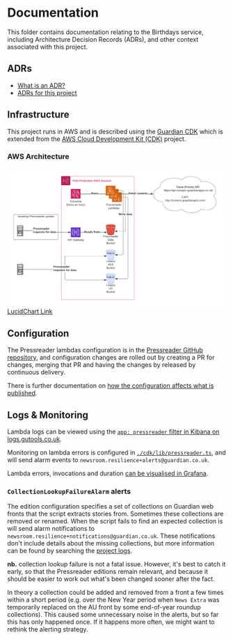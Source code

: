# Documentation

This folder contains documentation relating to the Birthdays service, including
Architecture Decision Records (ADRs), and other context associated with this project.

## ADRs

- [What is an ADR?](https://adr.github.io/)
- [ADRs for this project](./adr)

## Infrastructure

This project runs in AWS and is described using the [Guardian CDK](https://github.com/guardian/cdk)
which is extended from the [AWS Cloud Development Kit (CDK)](https://aws.amazon.com/cdk/) project.

### AWS Architecture

![Pressreader architecture](./pressreader-arch-130623.png)
[LucidChart Link](https://lucid.app/lucidchart/4040f7d6-661a-4867-ade0-93ca657a5580/edit?viewport_loc=-103%2C-73%2C1859%2C946%2C0_0&invitationId=inv_0cb12b70-eb29-4a54-8838-b4d32e07d820)

## Configuration

The Pressreader lambdas configuration is in the [Pressreader GitHub repository](https://github.com/guardian/pressreader/tree/main/packages/pressreader/src/editionConfigs), and configuration changes are rolled out by creating a PR for changes, merging that PR and having the changes by released by continuous delivery.

There is further documentation on [how the configuration affects what is published](./pressreader-config.md).

## Logs & Monitoring

Lambda logs can be viewed using the [`app: pressreader` filter in Kibana on logs.gutools.co.uk](https://logs.gutools.co.uk/s/newsroom-resilience/goto/8f38a860-fb94-11ed-a6e5-05ce52e0b77b).

Monitoring on lambda errors is configured in [`./cdk/lib/pressreader.ts`](../packages/cdk/lib/pressreader.ts#L141), and will send alarm events to `newsroom.resilience+alerts@guardian.co.uk`.

Lambda errors, invocations and duration [can be visualised in Grafana](https://metrics.gutools.co.uk/d/Z-KfjN34z/pressreader?orgId=1&from=now-30d&to=now).

### `CollectionLookupFailureAlarm` alerts

The edition configuration specifies a set of collections on Guardian web fronts that the script extracts stories from. Sometimes these collections are removed or renamed. When the script fails to find an expected collection is will send alarm notifications to `newsroom.resilience+notifications@guardian.co.uk`. These notifications don't include details about the missing collections, but more information can be found by searching the [project logs](https://logs.gutools.co.uk/s/newsroom-resilience/goto/8f38a860-fb94-11ed-a6e5-05ce52e0b77b).

**nb.** collection lookup failure is not a fatal issue. However, it's best to catch it early, so that the Pressreader editions remain relevant, and because it should be easier to work out what's been changed sooner after the fact.

In theory a collection could be added and removed from a front a few times within a short period (e.g. over the New Year period when `News Extra` was temporarily replaced on the AU front by some end-of-year roundup collections). This caused some unnecessary noise in the alerts, but so far this has only happened once. If it happens more often, we might want to rethink the alerting strategy.
